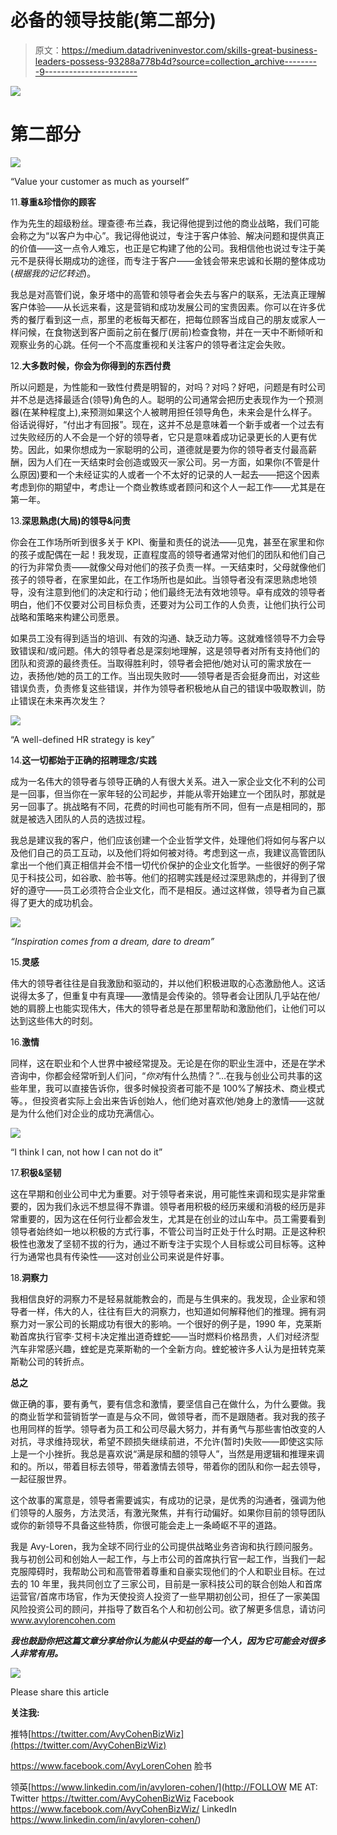 # 必备的领导技能(第二部分)

> 原文：<https://medium.datadriveninvestor.com/skills-great-business-leaders-possess-93288a778b4d?source=collection_archive---------9----------------------->

![](img/819799afb2731ef557b7172f52fbb6aa.png)

# 第二部分

![](img/ad38c0643e33f2cc2a4eed48887c05e9.png)

“Value your customer as much as yourself”

11.**尊重&珍惜你的顾客**

作为先生的超级粉丝。理查德·布兰森，我记得他提到过他的商业战略，我们可能会称之为“以客户为中心”。我记得他说过，专注于客户体验、解决问题和提供真正的价值——这一点令人难忘，也正是它构建了他的公司。我相信他也说过专注于美元不是获得长期成功的途径，而专注于客户——金钱会带来忠诚和长期的整体成功(*根据我的记忆转述*)。

我总是对高管们说，象牙塔中的高管和领导者会失去与客户的联系，无法真正理解客户体验——从长远来看，这是营销和成功发展公司的宝贵因素。你可以在许多优秀的餐厅看到这一点，那里的老板每天都在，把每位顾客当成自己的朋友或家人一样问候，在食物送到客户面前之前在餐厅(房前)检查食物，并在一天中不断倾听和观察业务的心跳。任何一个不高度重视和关注客户的领导者注定会失败。

12.**大多数时候，你会为你得到的东西付费**

所以问题是，为性能和一致性付费是明智的，对吗？对吗？好吧，问题是有时公司并不总是选择最适合(领导)角色的人。聪明的公司通常会把历史表现作为一个预测器(在某种程度上),来预测如果这个人被聘用担任领导角色，未来会是什么样子。俗话说得好，“付出才有回报”。现在，这并不总是意味着一个新手或者一个过去有过失败经历的人不会是一个好的领导者，它只是意味着成功记录更长的人更有优势。因此，如果你想成为一家聪明的公司，道德就是要为你的领导者支付最高薪酬，因为人们在一天结束时会创造或毁灭一家公司。另一方面，如果你(不管是什么原因)要和一个未经证实的人或者一个不太好的记录的人一起去——把这个因素考虑到你的期望中，考虑让一个商业教练或者顾问和这个人一起工作——尤其是在第一年。

13.**深思熟虑(大局)的领导&问责**

你会在工作场所听到很多关于 KPI、衡量和责任的说法——见鬼，甚至在家里和你的孩子或配偶在一起！我发现，正直程度高的领导者通常对他们的团队和他们自己的行为非常负责——就像父母对他们的孩子负责一样。一天结束时，父母就像他们孩子的领导者，在家里如此，在工作场所也是如此。当领导者没有深思熟虑地领导，没有注意到他们的决定和行动；他们最终无法有效地领导。卓有成效的领导者明白，他们不仅要对公司目标负责，还要对为公司工作的人负责，让他们执行公司战略和策略来构建公司愿景。

如果员工没有得到适当的培训、有效的沟通、缺乏动力等。这就难怪领导不力会导致错误和/或问题。伟大的领导者总是深刻地理解，这是领导者对所有支持他们的团队和资源的最终责任。当取得胜利时，领导者会把他/她对认可的需求放在一边，表扬他/她的员工的工作。当出现失败时——领导者是否会挺身而出，对这些错误负责，负责修复这些错误，并作为领导者积极地从自己的错误中吸取教训，防止错误在未来再次发生？

![](img/5869dfc4fa1870f7a5aa7adbd8de7ccb.png)

“A well-defined HR strategy is key”

14.**这一切都始于正确的招聘理念/实践**

成为一名伟大的领导者与领导正确的人有很大关系。进入一家企业文化不利的公司是一回事，但当你在一家年轻的公司起步，并能从零开始建立一个团队时，那就是另一回事了。挑战略有不同，花费的时间也可能有所不同，但有一点是相同的，那就是被选入团队的人员的选拔过程。

我总是建议我的客户，他们应该创建一个企业哲学文件，处理他们将如何与客户以及他们自己的员工互动，以及他们将如何被对待。考虑到这一点，我建议高管团队拿出一个他们真正相信并会不惜一切代价保护的企业文化哲学。一些很好的例子常见于科技公司，如谷歌、脸书等。他们的招聘实践是经过深思熟虑的，并得到了很好的遵守——员工必须符合企业文化，而不是相反。通过这样做，领导者为自己赢得了更大的成功机会。

![](img/c6597606c27820ee467631c5e78c7768.png)

*“Inspiration comes from a dream, dare to dream”*

15.**灵感**

伟大的领导者往往是自我激励和驱动的，并以他们积极进取的心态激励他人。这话说得太多了，但重复中有真理——激情是会传染的。领导者会让团队几乎站在他/她的肩膀上也能实现伟大，伟大的领导者总是在那里帮助和激励他们，让他们可以达到这些伟大的时刻。

16.**激情**

同样，这在职业和个人世界中被经常提及。无论是在你的职业生涯中，还是在学术咨询中，你都会经常听到人们问，“*你对*有什么热情？”…在我与创业公司共事的这些年里，我可以直接告诉你，很多时候投资者可能不是 100%了解技术、商业模式等。，但投资者实际上会出来告诉创始人，他们绝对喜欢他/她身上的激情——这就是为什么他们对企业的成功充满信心。

![](img/ede4f5babd6b0117177b869e83774e45.png)

“I think I can, not how I can not do it”

17.**积极&坚韧**

这在早期和创业公司中尤为重要。对于领导者来说，用可能性来调和现实是非常重要的，因为我们永远不想显得不靠谱。领导者用积极的经历来缓和消极的经历是非常重要的，因为这在任何行业都会发生，尤其是在创业的过山车中。员工需要看到领导者始终如一地以积极的方式行事，不管公司当时正处于什么时期。正是这种积极性也激发了坚韧不拔的行为，通过不断专注于实现个人目标或公司目标等。这种行为通常也具有传染性——这对创业公司来说是件好事。

18.**洞察力**

我相信良好的洞察力不是轻易就能教会的，而是与生俱来的。我发现，企业家和领导者一样，伟大的人，往往有巨大的洞察力，也知道如何解释他们的推理。拥有洞察力对一家公司的长期成功有很大的影响。一个很好的例子是，1990 年，克莱斯勒首席执行官李·艾柯卡决定推出道奇蝰蛇——当时燃料价格昂贵，人们对经济型汽车非常感兴趣，蝰蛇是克莱斯勒的一个全新方向。蝰蛇被许多人认为是扭转克莱斯勒公司的转折点。

**总之**

做正确的事，要有勇气，要有信念和激情，要坚信自己在做什么，为什么要做。我的商业哲学和营销哲学一直是与众不同，做领导者，而不是跟随者。我对我的孩子也用同样的哲学。领导者为员工和公司尽最大努力，并有勇气与那些害怕改变的人对抗，寻求维持现状，希望不顾损失继续前进，不允许(暂时)失败——即使这实际上是一个小挫折。我总是喜欢说“满是尿和醋的领导人”，当然是用逻辑和推理来调和的。所以，带着目标去领导，带着激情去领导，带着你的团队和你一起去领导，一起征服世界。

这个故事的寓意是，领导者需要诚实，有成功的记录，是优秀的沟通者，强调为他们领导的人服务，方法灵活，有激光聚焦，并有行动偏好。如果你目前的领导团队或你的新领导不具备这些特质，你很可能会走上一条崎岖不平的道路。

我是 Avy-Loren，我为全球不同行业的公司提供战略业务咨询和执行顾问服务。我与初创公司和创始人一起工作，与上市公司的首席执行官一起工作，当我们一起克服障碍时，我帮助公司和高管带着尊重和自豪实现他们的个人和职业目标。在过去的 10 年里，我共同创立了三家公司，目前是一家科技公司的联合创始人和首席运营官/首席市场官，作为天使投资人投资了一些早期初创公司，担任了一家美国风险投资公司的顾问，并指导了数百名个人和初创公司。欲了解更多信息，请访问 www.avylorencohen.com

***我也鼓励你把这篇文章分享给你认为能从中受益的每一个人，因为它可能会对很多人非常有用。***

![](img/c483023edb5bcca94d0cd09dc164c421.png)

Please share this article

**关注我:**

推特[https://twitter.com/AvyCohenBizWiz](https://twitter.com/AvyCohenBizWiz)

https://www.facebook.com/AvyLorenCohen 脸书

领英[https://www.linkedin.com/in/avyloren-cohen/](http://FOLLOW ME AT: Twitter https://twitter.com/AvyCohenBizWiz Facebook https://www.facebook.com/AvyCohenBizWiz/ LinkedIn https://www.linkedin.com/in/avyloren-cohen/)